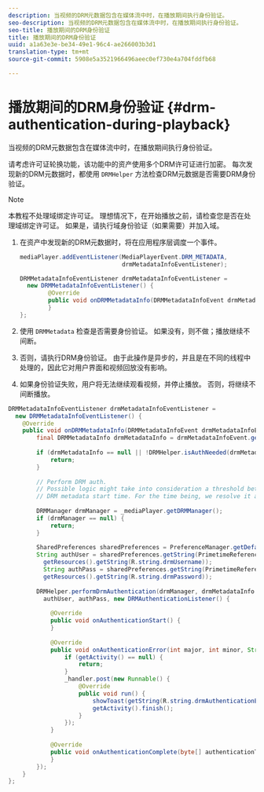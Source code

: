```yaml
---
description: 当视频的DRM元数据包含在媒体流中时，在播放期间执行身份验证。
seo-description: 当视频的DRM元数据包含在媒体流中时，在播放期间执行身份验证。
seo-title: 播放期间的DRM身份验证
title: 播放期间的DRM身份验证
uuid: a1a63e3e-be34-49e1-96c4-ae266003b3d1
translation-type: tm+mt
source-git-commit: 5908e5a3521966496aeec0ef730e4a704fddfb68

---
```



# 播放期间的DRM身份验证 {#drm-authentication-during-playback}

当视频的DRM元数据包含在媒体流中时，在播放期间执行身份验证。

请考虑许可证轮换功能，该功能中的资产使用多个DRM许可证进行加密。 每次发现新的DRM元数据时，都使用 `DRMHelper` 方法检查DRM元数据是否需要DRM身份验证。

>[!NOTE]
>
>本教程不处理域绑定许可证。 理想情况下，在开始播放之前，请检查您是否在处理域绑定许可证。 如果是，请执行域身份验证（如果需要）并加入域。

1. 在资产中发现新的DRM元数据时，将在应用程序层调度一个事件。

   ```java
   mediaPlayer.addEventListener(MediaPlayerEvent.DRM_METADATA,  
                                drmMetadataInfoEventListener); 
   
   DRMMetadataInfoEventListener drmMetadataInfoEventListener =  
     new DRMMetadataInfoEventListener() { 
           @Override 
           public void onDRMMetadataInfo(DRMMetadataInfoEvent drmMetadataInfoEvent) { 
           } 
   };
   ```

1. 使用 `DRMMetadata` 检查是否需要身份验证。 如果没有，则不做；播放继续不间断。
1. 否则，请执行DRM身份验证。 由于此操作是异步的，并且是在不同的线程中处理的，因此它对用户界面和视频回放没有影响。
1. 如果身份验证失败，用户将无法继续观看视频，并停止播放。 否则，将继续不间断播放。

```java
DRMMetadataInfoEventListener drmMetadataInfoEventListener =  
  new DRMMetadataInfoEventListener() { 
    @Override 
    public void onDRMMetadataInfo(DRMMetadataInfoEvent drmMetadataInfoEvent) { 
        final DRMMetadataInfo drmMetadataInfo = drmMetadataInfoEvent.getDRMMetadataInfo(); 
 
        if (drmMetadataInfo == null || !DRMHelper.isAuthNeeded(drmMetadataInfo.getDRMMetadata())) { 
            return; 
        } 
 
        // Perform DRM auth. 
        // Possible logic might take into consideration a threshold between the current player time and the 
        // DRM metadata start time. For the time being, we resolve it as soon as we receive the DRM metadata. 
 
        DRMManager drmManager = _mediaPlayer.getDRMManager(); 
        if (drmManager == null) { 
            return; 
        } 
 
        SharedPreferences sharedPreferences = PreferenceManager.getDefaultSharedPreferences(getActivity()); 
        String authUser = sharedPreferences.getString(PrimetimeReference.SETTINGS_DRM_USERNAME,  
          getResources().getString(R.string.drmUsername)); 
          String authPass = sharedPreferences.getString(PrimetimeReference.SETTINGS_DRM_PASSWORD,  
          getResources().getString(R.string.drmPassword)); 
 
        DRMHelper.performDrmAuthentication(drmManager, drmMetadataInfo.getDRMMetadata(),  
          authUser, authPass, new DRMAuthenticationListener() { 
 
            @Override 
            public void onAuthenticationStart() { 
            } 
 
            @Override 
            public void onAuthenticationError(int major, int minor, String erroString, String serverErrorURL) { 
                if (getActivity() == null) { 
                    return; 
                } 
                _handler.post(new Runnable() { 
                    @Override 
                    public void run() { 
                        showToast(getString(R.string.drmAuthenticationError)); 
                        getActivity().finish(); 
                    } 
                }); 
            } 
 
            @Override 
            public void onAuthenticationComplete(byte[] authenticationToken) { 
            } 
        }); 
    } 
};
```
